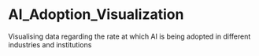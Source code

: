 # AI_Adoption_Visualization
Visualising data regarding the rate at which AI is being adopted in different industries and institutions
